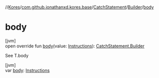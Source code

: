//[Kores](../../../../index.md)/[com.github.jonathanxd.kores.base](../../index.md)/[CatchStatement](../index.md)/[Builder](index.md)/[body](body.md)

# body

[jvm]\
open override fun [body](body.md)(value: [Instructions](../../../com.github.jonathanxd.kores/-instructions/index.md)): [CatchStatement.Builder](index.md)

See T.body

[jvm]\
var [body](body.md): [Instructions](../../../com.github.jonathanxd.kores/-instructions/index.md)
